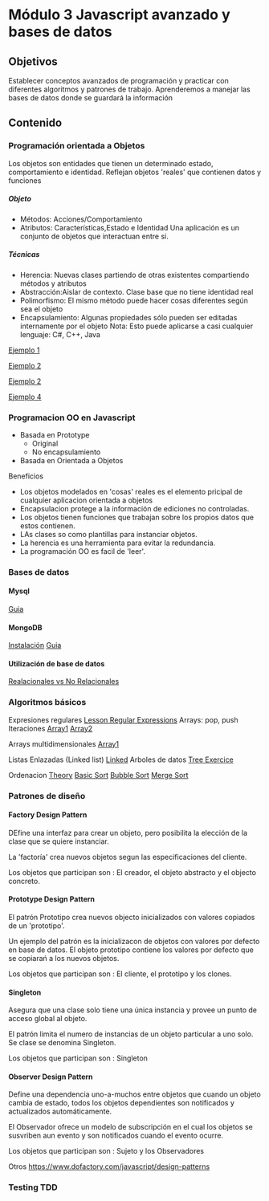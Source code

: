 # Módulo 3 Javascript avanzado y bases de datos

## Objetivos

Establecer conceptos avanzados de programación y practicar con diferentes algoritmos y patrones de trabajo. Aprenderemos a manejar las bases de datos donde se guardará la información

## Contenido

### Programación orientada a Objetos
Los objetos son entidades que tienen un determinado estado, comportamiento e identidad.
Reflejan objetos 'reales' que contienen datos y funciones

##### Objeto
* Métodos: Acciones/Comportamiento
* Atributos: Características,Estado e Identidad
Una aplicación es un conjunto de objetos que interactuan entre si.

##### Técnicas
* Herencia: Nuevas clases partiendo de otras existentes compartiendo métodos y atributos
* Abstracción:Aislar de contexto. Clase base que no tiene identidad real
* Polimorfismo: El mismo método puede hacer cosas diferentes según sea el objeto	
* Encapsulamiento: Algunas propiedades sólo pueden ser editadas internamente por el objeto
Nota: Esto puede aplicarse a casi cualquier lenguaje: C#, C++, Java

[Ejemplo 1](OOJavascript/ejemplo1.md)

[Ejemplo 2](OOJavascript/ejemplo2.md)

[Ejemplo 2](OOJavascript/ejemplo3.md)

[Ejemplo 4](OOJavascript/ejemplo4.js)

### Programacion OO en Javascript
 
 * Basada en Prototype 
	* Original
	* No encapsulamiento
 * Basada en Orientada a Objetos


Beneficios 

* Los objetos modelados en 'cosas' reales es el elemento pricipal de cualquier aplicacion orientada a objetos
* Encapsulacion protege a la información de ediciones no controladas.
* Los objetos tienen funciones que trabajan sobre los propios datos que estos contienen.
* LAs clases so como plantillas para instanciar objetos.
* La herencia es una herramienta para evitar la redundancia.
* La programación OO es facil de 'leer'.

### Bases de datos
#### Mysql
[Guia](Database/Guide.mysql.md)
#### MongoDB
[Instalación](Database/MongoDB/install.mongodb.md)
[Guia](Database/Guide.mongodb.md)

#### Utilización de base de datos
[Realacionales vs No Relacionales](Database/Comparative.md)
	

### Algoritmos básicos

Expresiones regulares 
[Lesson Regular Expressions](Algorithms\regularExpresion.md)
Arrays: pop, push Iteraciones
[Array1](Algorithms\array.example.js)
[Array2](Algorithms\array.exercises.js)

Arrays multidimensionales
[Array1](Algorithms\arraymulti.exercise1.js)

Listas Enlazadas (Linked list)
[Linked](Algorithms\linked.exercise1.js)
Arboles de datos
[Tree Exercice](Algorithms\tree.exercise1.js)


Ordenacion 
[Theory](https://en.wikipedia.org/wiki/Sorting_algorithm)
[Basic Sort](Algorithms\sorting.basic.js)
[Bubble Sort](Algorithms\sorting.bubble.js)
[Merge Sort](Algorithms\sorting.merge.js)

### Patrones de diseño
#### Factory Design Pattern
DEfine una interfaz para crear un objeto, pero posibilita la elección de la clase que se quiere instanciar.

La 'factoría' crea nuevos objetos segun las especificaciones del cliente. 

Los objetos que participan son : El creador, el objeto abstracto y el objecto concreto.

#### Prototype Design Pattern
El patrón Prototipo crea nuevos objecto inicializados con valores copiados de un 'prototipo'.

Un ejemplo del patrón es la inicializacon de objetos con valores por defecto en base de datos. El objeto prototipo contiene los valores por defecto que se copiarań a los nuevos objetos.

Los objetos que participan son : El cliente, el prototipo y los clones.

#### Singleton
Asegura que una clase solo tiene una única instancia y provee un punto de acceso global al objeto.

El patrón limita el numero de instancias de un objeto particular a uno solo. Se clase se denomina Singleton.

Los objetos que participan son : Singleton 
#### Observer Design Pattern
Define una dependencia uno-a-muchos entre objetos que cuando un objeto cambia de estado, todos los objetos dependientes son notificados y actualizados automáticamente.

El Observador ofrece un modelo de subscripción en el cual los objetos se susvriben aun evento y son notificados cuando el evento ocurre.

Los objetos que participan son : Sujeto y los Observadores

Otros
https://www.dofactory.com/javascript/design-patterns

### Testing TDD

